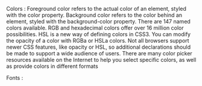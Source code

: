 Colors : 
Foreground color refers to the actual color of an element, styled with the color property.
Background color refers to the color behind an element, styled with the background-color property.
There are 147 named colors available.
RGB and hexadecimal colors offer over 16 million color possibilities.
HSL is a new way of defining colors in CSS3.
You can modify the opacity of a color with RGBa or HSLa colors.
Not all browsers support newer CSS features, like opacity or HSL, so additional declarations should be made to support a wide audience of users.
There are many color picker resources available on the Internet to help you select specific colors, as well as provide colors in different formats

Fonts : 

